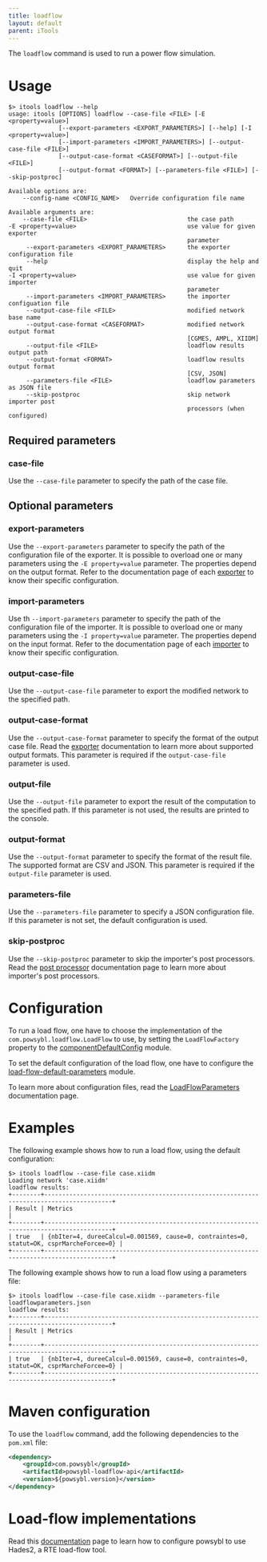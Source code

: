 ```yaml
---
title: loadflow
layout: default
parent: iTools
---
```


The `loadflow` command is used to run a power flow simulation.

# Usage
```shell
$> itools loadflow --help
usage: itools [OPTIONS] loadflow --case-file <FILE> [-E <property=value>]
              [--export-parameters <EXPORT_PARAMETERS>] [--help] [-I <property=value>]
              [--import-parameters <IMPORT_PARAMETERS>] [--output-case-file <FILE>]
              [--output-case-format <CASEFORMAT>] [--output-file <FILE>]
              [--output-format <FORMAT>] [--parameters-file <FILE>] [--skip-postproc]

Available options are:
    --config-name <CONFIG_NAME>   Override configuration file name

Available arguments are:
    --case-file <FILE>                            the case path
-E <property=value>                               use value for given exporter
                                                  parameter
     --export-parameters <EXPORT_PARAMETERS>      the exporter configuration file
     --help                                       display the help and quit
-I <property=value>                               use value for given importer
                                                  parameter
     --import-parameters <IMPORT_PARAMETERS>      the importer configuation file
     --output-case-file <FILE>                    modified network base name
     --output-case-format <CASEFORMAT>            modified network output format
                                                  [CGMES, AMPL, XIIDM]
     --output-file <FILE>                         loadflow results output path
     --output-format <FORMAT>                     loadflow results output format
                                                  [CSV, JSON]
     --parameters-file <FILE>                     loadflow parameters as JSON file
     --skip-postproc                              skip network importer post
                                                  processors (when configured)

```

## Required parameters

### case-file
Use the `--case-file` parameter to specify the path of the case file.

## Optional parameters

### export-parameters
Use the `--export-parameters` parameter to specify the path of the configuration file of the exporter. It is possible to
overload one or many parameters using the `-E property=value` parameter. The properties depend on the output format.
Refer to the documentation page of each [exporter](../iidm/exporter/index.md) to know their specific configuration.

### import-parameters
Use th `--import-parameters` parameter to specify the path of the configuration file of the importer. It is possible to
overload one or many parameters using the `-I property=value` parameter. The properties depend on the input format.
Refer to the documentation page of each [importer](../iidm/importer/index.md) to know their specific configuration.

### output-case-file
Use the `--output-case-file` parameter to export the modified network to the specified path.

### output-case-format
Use the `--output-case-format` parameter to specify the format of the output case file. Read the [exporter](../iidm/exporter/index.md)
documentation to learn more about supported output formats. This parameter is required if the `output-case-file` parameter
is used.

### output-file
Use the `--output-file` parameter to export the result of the computation to the specified path. If this parameter is not
used, the results are printed to the console.

### output-format
Use the `--output-format` parameter to specify the format of the result file. The supported format are CSV and JSON. This
parameter is required if the `output-file` parameter is used.

### parameters-file
Use the `--parameters-file` parameter to specify a JSON configuration file. If this parameter is not set, the default
configuration is used.

### skip-postproc
Use the `--skip-postproc` parameter to skip the importer's post processors. Read the [post processor](../iidm/importer/post-processor/index.md)
documentation page to learn more about importer's post processors.

# Configuration
To run a load flow, one have to choose the implementation of the `com.powsybl.loadflow.LoadFlow` to use, by setting the
`LoadFlowFactory` property to the [componentDefaultConfig](../configuration/modules/componentDefaultConfig.md) module.

To set the default configuration of the load flow, one have to configure the
[load-flow-default-parameters](../configuration/modules/load-flow-default-parameters.md) module.

To learn more about configuration files, read the [LoadFlowParameters](../configuration/parameters/LoadFlowParameters.md) documentation
page.

# Examples
The following example shows how to run a load flow, using the default configuration:
```shell
$> itools loadflow --case-file case.xiidm
Loading network 'case.xiidm'
loadflow results:
+--------+-----------------------------------------------------------------------------------------+
| Result | Metrics                                                                                 |
+--------+-----------------------------------------------------------------------------------------+
| true   | {nbIter=4, dureeCalcul=0.001569, cause=0, contraintes=0, statut=OK, csprMarcheForcee=0} |
+--------+-----------------------------------------------------------------------------------------+
```

The following example shows how to run a load flow using a parameters file:
```shell
$> itools loadflow --case-file case.xiidm --parameters-file loadflowparameters.json
loadflow results:
+--------+-----------------------------------------------------------------------------------------+
| Result | Metrics                                                                                 |
+--------+-----------------------------------------------------------------------------------------+
| true   | {nbIter=4, dureeCalcul=0.001569, cause=0, contraintes=0, statut=OK, csprMarcheForcee=0} |
+--------+-----------------------------------------------------------------------------------------+
```

# Maven configuration
To use the `loadflow` command, add the following dependencies to the `pom.xml` file:
```xml
<dependency>
    <groupId>com.powsybl</groupId>
    <artifactId>powsybl-loadflow-api</artifactId>
    <version>${powsybl.version}</version>
</dependency>
```

# Load-flow implementations
Read this [documentation](http://rte-france.github.io/hades2/index.html) page to learn how to configure powsybl to use
Hades2, a RTE load-flow tool.
